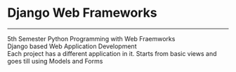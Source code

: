 <h1>Django Web Frameworks</h1>
<hr>
5th Semester Python Programming with Web Fraemworks<br>
Django based Web Application Development<br>
Each project has a different application in it. Starts from basic views and goes till using Models and Forms<br>
